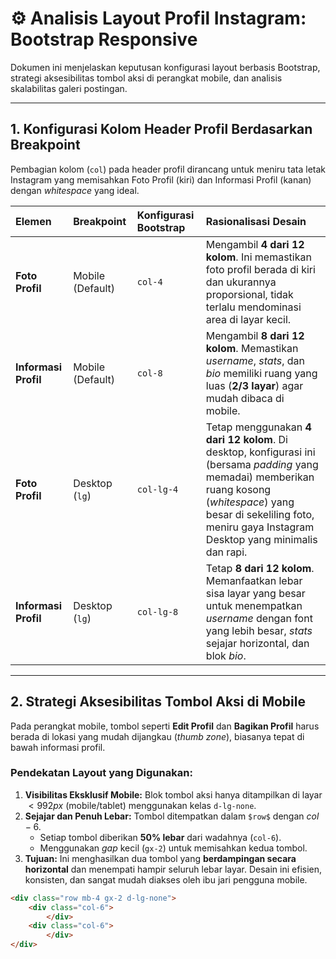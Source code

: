 # ⚙️ Analisis Layout Profil Instagram: Bootstrap Responsive

Dokumen ini menjelaskan keputusan konfigurasi layout berbasis Bootstrap, strategi aksesibilitas tombol aksi di perangkat mobile, dan analisis skalabilitas galeri postingan.

---

## 1. Konfigurasi Kolom Header Profil Berdasarkan Breakpoint

Pembagian kolom (`col`) pada header profil dirancang untuk meniru tata letak Instagram yang memisahkan Foto Profil (kiri) dan Informasi Profil (kanan) dengan *whitespace* yang ideal.

| Elemen | Breakpoint | Konfigurasi Bootstrap | Rasionalisasi Desain |
| :--- | :--- | :--- | :--- |
| **Foto Profil** | Mobile (Default) | `col-4` | Mengambil **4 dari 12 kolom**. Ini memastikan foto profil berada di kiri dan ukurannya proporsional, tidak terlalu mendominasi area di layar kecil. |
| **Informasi Profil** | Mobile (Default) | `col-8` | Mengambil **8 dari 12 kolom**. Memastikan *username*, *stats*, dan *bio* memiliki ruang yang luas (**2/3 layar**) agar mudah dibaca di mobile. |
| **Foto Profil** | Desktop (`lg`) | `col-lg-4` | Tetap menggunakan **4 dari 12 kolom**. Di desktop, konfigurasi ini (bersama *padding* yang memadai) memberikan ruang kosong (*whitespace*) yang besar di sekeliling foto, meniru gaya Instagram Desktop yang minimalis dan rapi. |
| **Informasi Profil** | Desktop (`lg`) | `col-lg-8` | Tetap **8 dari 12 kolom**. Memanfaatkan lebar sisa layar yang besar untuk menempatkan *username* dengan font yang lebih besar, *stats* sejajar horizontal, dan blok *bio*. |

---

## 2. Strategi Aksesibilitas Tombol Aksi di Mobile

Pada perangkat mobile, tombol seperti **Edit Profil** dan **Bagikan Profil** harus berada di lokasi yang mudah dijangkau (*thumb zone*), biasanya tepat di bawah informasi profil.

### Pendekatan Layout yang Digunakan:

1.  **Visibilitas Eksklusif Mobile:** Blok tombol aksi hanya ditampilkan di layar $<992px$ (mobile/tablet) menggunakan kelas `d-lg-none`.
2.  **Sejajar dan Penuh Lebar:** Tombol ditempatkan dalam `$row$` dengan $`col-6`$.
    * Setiap tombol diberikan **50% lebar** dari wadahnya (`col-6`).
    * Menggunakan *gap* kecil (`gx-2`) untuk memisahkan kedua tombol.
3.  **Tujuan:** Ini menghasilkan dua tombol yang **berdampingan secara horizontal** dan menempati hampir seluruh lebar layar. Desain ini efisien, konsisten, dan sangat mudah diakses oleh ibu jari pengguna mobile.

```html
<div class="row mb-4 gx-2 d-lg-none">
    <div class="col-6"> 
        </div>
    <div class="col-6"> 
        </div>
</div>